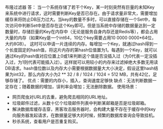 布隆过滤器
答：
当一个系统存储了若干个Key，某一时刻突然有巨量的未知Key来系统中进行请求，这时需要判断Key是否已存在。由于请求量非常大，需要增加缓存来将防止DB压力过大。当key的数量不多时，可以直接存储在一个Set中，每次访问中判断Set中是否存在这个Key即可。但是当系统中存储的数据量达到一定数量时，存储巨量的Key在内存中（无论是服务自身内存还是Redis等），都会占用大量的内存（如果Key是一个int64，10亿个key需要占用10 0000 0000*64位，大约8GB）。
这时可以申请一片连续的内存。每增加一个Key，就通过hash得到一个长度固定的hash值，将这片内存的第hash位值置为1。每遇到一个Key，就可以通过Key的hash值对应位置上0或1来判断这个值是否没插入过（为0代表一定没插入过，为1则代表可能插入过）。这样就可以用较小的内存来过滤掉绝大多数无用读DB请求。hash值位数以及内存大小需要根据数据量大大小决定，假设这里hash结果为int32，那么内存大小为2 ** 32 / 8 / 1024 / 1024 = 512 MB，共有42亿，足够存储了。
优点：需要的内存小，插入，查询速度足够快
缺点：无法判断数据一定存在；随着数据的增加，误判率会增加；无法删除数据。
使用场景：
- 网页爬虫对URL的去重，避免爬去相同的URL地址。
- 垃圾邮件过滤，从数十亿个垃圾邮件列表中判断某邮箱是否是垃圾邮箱。
- 解决数据库缓存击穿，黑客攻击服务器时，会构建大量不存在于缓存中的key向服务器发起请求，在数据量足够大的时候，频繁的数据库查询会导致挂机。
- 秒杀系统，查看用户是否重复购买。
